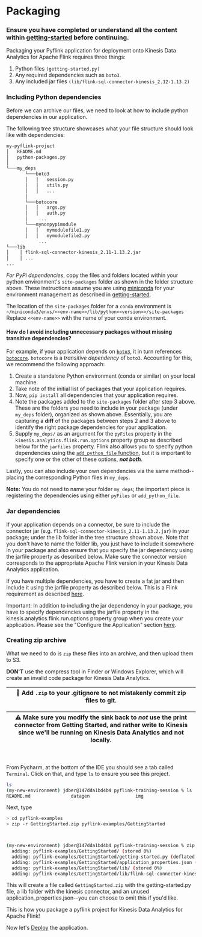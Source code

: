 # Packaging

### Ensure you have completed or understand all the content within [getting-started](../getting-started/README.md) before continuing.

Packaging your Pyflink application for deployment onto Kinesis Data Analytics for Apache Flink requires three things:

1. Python files `(getting-started.py)`
2. Any required dependencies such as `boto3`.   
3. Any included jar files `(lib/flink-sql-connector-kinesis_2.12-1.13.2)`

### Including Python dependencies
Before we can archive our files, we need to look at how to include python dependencies in our application.

The following tree structure showcases what your file structure should look like with dependencies:

```bash
my-pyflink-project
│   README.md
│   python-packages.py    
│
└───my_deps
       └───boto3
       │   │   session.py
       │   │   utils.py
       │   │   ...
       │   
       └───botocore
       │   │   args.py
       │   │   auth.py
       │    ...
       └───mynonpypimodule
       │   │   mymodulefile1.py
       │   │   mymodulefile2.py
            ...
└───lib
│    │ flink-sql-connector-kinesis_2.11-1.13.2.jar 
│    │ ...
...
```

*For PyPi dependencies*, copy the files and folders located within your python environment's `site-packages` folder as shown in the folder structure above. These instructions assume you are using [miniconda](https://docs.conda.io/en/latest/miniconda.html) for your environment management as described in [getting-started](../getting-started/README.md). 

The location of the `site-packages` folder for a `conda` environment is `~/miniconda3/envs/<<env-name>>/lib/python<<version>>/site-packages` Replace `<<env-name>>` with the name of your conda environment.

#### How do I avoid including unnecessary packages without missing transitive dependencies?
For example, if your application depends on [`boto3`](https://github.com/boto/boto3), it in turn references [`botocore`](https://github.com/boto/botocore). `botocore` is a *transitive dependency* of `boto3`. Accounting for this, we recommend the following approach:

1. Create a standalone Python environment (conda or similar) on your local machine.
2. Take note of the initial list of packages that your application requires.
3. Now, `pip install` all dependencies that your application requires.
4. Note the packages added to the `site-packages` folder after step 3 above. These are the folders you need to include in your package (under `my_deps` folder), organized as shown above. Essentially, you are capturing a **diff** of the packages between steps 2 and 3 above to identify the right package dependencies for your application.
5. Supply `my_deps/` as an argument for the `pyFiles` property in the `kinesis.analytics.flink.run.options` property group as described below for the `jarfiles` property. Flink also allows you to specify python dependencies using the [`add_python_file` function](https://nightlies.apache.org/flink/flink-docs-master/docs/dev/python/dependency_management/#python-dependencies), but it is important to specify one or the other of these options, ***not both***.

Lastly, you can also include your own dependencies via the same method--placing the corresponding Python files in `my_deps`. 

**Note:** You do not need to name your folder `my_deps`; the important piece is registering the dependencies using either `pyFiles` or `add_python_file`.


### Jar dependencies
If your application depends on a connector, be sure to include the connector jar (e.g. `flink-sql-connector-kinesis_2.11-1.13.2.jar`) in your package; under the lib folder in the tree structure shown above. Note that you don't have to name the folder lib, you just have to include it somewhere in your package and also ensure that you specify the jar dependency using the jarfile property as described below. Make sure the connector version corresponds to the appropriate Apache Flink version in your Kinesis Data Analytics application.

If you have multiple dependencies, you have to create a fat jar and then include it using the jarfile property as described below. This is a Flink requirement as described [here](https://nightlies.apache.org/flink/flink-docs-master/docs/dev/python/dependency_management/#jar-dependencies).

Important: In addition to including the jar dependency in your package, you have to specify dependencies using the jarfile property in the kinesis.analytics.flink.run.options property group when you create your application. Please see the "Configure the Application" section [here](https://docs.aws.amazon.com/kinesisanalytics/latest/java/gs-python-createapp.html#gs-python-7).



### Creating zip archive

What we need to do is `zip` these files into an archive, and then upload them to S3. 

**DON'T** use the compress tool in Finder or Windows Explorer, which will create an invalid code package for Kinesis Data Analytics.

| 📓 Add `.zip`  to your .gitignore to not mistakenly commit zip files to git.  |
|-----------------------------------------|

| ⚠️ Make sure you modify the sink back to _not_ use the print connector from Getting Started, and rather write to Kinesis since we'll be running on Kinesis Data Analytics and not locally. |
|-----------------------------------------|



<br><br>
From Pycharm, at the bottom of the IDE you should see a tab called `Terminal`. Click on that, and type `ls` to ensure you see this project.

```bash
ls
(my-new-environment) jdber@147dda1bd4b4 pyflink-training-session % ls
README.md               datagen                 img                     pyflink-examples
```

Next, type 

```bash
> cd pyflink-examples
> zip -r GettingStarted.zip pyflink-examples/GettingStarted



(my-new-environment) jdber@147dda1bd4b4 pyflink-training-session % zip -r GettingStarted.zip pyflink-examples/GettingStarted
  adding: pyflink-examples/GettingStarted/ (stored 0%)
  adding: pyflink-examples/GettingStarted/getting-started.py (deflated 68%)
  adding: pyflink-examples/GettingStarted/application_properties.json (deflated 56%)
  adding: pyflink-examples/GettingStarted/lib/ (stored 0%)
  adding: pyflink-examples/GettingStarted/lib/flink-sql-connector-kinesis_2.12-1.13.2 (deflated 8%)
```

This will create a file called `GettingStarted.zip` with the getting-started.py file, a lib folder with the kinesis connector, and an unused application_properties.json--you can choose to omit this if you'd like.


This is how you package a pyflink project for Kinesis Data Analytics for Apache Flink!

Now let's [Deploy](../deploying/) the application.